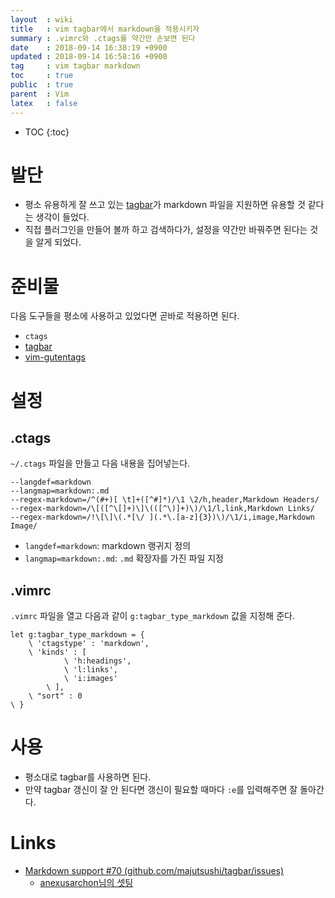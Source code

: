 ```yaml
---
layout  : wiki
title   : vim tagbar에서 markdown을 적용시키자
summary : .vimrc와 .ctags를 약간만 손보면 된다
date    : 2018-09-14 16:38:19 +0900
updated : 2018-09-14 16:58:16 +0900
tag     : vim tagbar markdown
toc     : true
public  : true
parent  : Vim
latex   : false
---
```

* TOC
{:toc}

# 발단

* 평소 유용하게 잘 쓰고 있는 [tagbar](https://github.com/majutsushi/tagbar )가 markdown 파일을 지원하면 유용할 것 같다는 생각이 들었다.
* 직접 플러그인을 만들어 볼까 하고 검색하다가, 설정을 약간만 바꿔주면 된다는 것을 알게 되었다.

# 준비물

다음 도구들을 평소에 사용하고 있었다면 곧바로 적용하면 된다.

* `ctags`
* [tagbar](https://majutsushi.github.io/tagbar/ )
* [vim-gutentags](https://github.com/ludovicchabant/vim-gutentags )

# 설정

## .ctags

`~/.ctags` 파일을 만들고 다음 내용을 집어넣는다.

```.ctags
--langdef=markdown
--langmap=markdown:.md
--regex-markdown=/^(#+)[ \t]+([^#]*)/\1 \2/h,header,Markdown Headers/
--regex-markdown=/\[([^\[]+)\]\(([^\)]+)\)/\1/l,link,Markdown Links/
--regex-markdown=/!\[\]\(.*[\/ ](.*\.[a-z]{3})\)/\1/i,image,Markdown Image/
```

* `langdef=markdown`: markdown 랭귀지 정의
* `langmap=markdown:.md`: `.md` 확장자를 가진 파일 지정

## .vimrc

`.vimrc` 파일을 열고 다음과 같이 `g:tagbar_type_markdown` 값을 지정해 준다.

```viml
let g:tagbar_type_markdown = {
    \ 'ctagstype' : 'markdown',
    \ 'kinds' : [
            \ 'h:headings',
            \ 'l:links',
            \ 'i:images'
        \ ],
    \ "sort" : 0
\ }
```

# 사용

* 평소대로 tagbar를 사용하면 된다.
* 만약 tagbar 갱신이 잘 안 된다면 갱신이 필요할 때마다 `:e`를 입력해주면 잘 돌아간다.

# Links

* [Markdown support #70 (github.com/majutsushi/tagbar/issues)](https://github.com/majutsushi/tagbar/issues/70 )
    * [anexusarchon님의 셋팅](https://github.com/majutsushi/tagbar/issues/70#issuecomment-30392593 )

